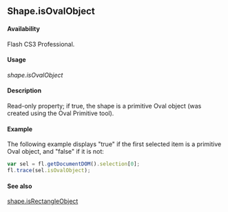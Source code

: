 ## Shape.isOvalObject

#### Availability

Flash CS3 Professional.

#### Usage

*shape.isOvalObject*

#### Description

Read-only property; if true, the shape is a primitive Oval object (was created using the Oval Primitive tool).

#### Example

The following example displays "true" if the first selected item is a primitive Oval object, and "false" if it is not:

```javascript
var sel = fl.getDocumentDOM().selection[0]; 
fl.trace(sel.isOvalObject);

```

#### See also

[shape.isRectangleObject](../Shape_object/shape10.md)

<span id="shape.isRectangleObject" class="anchor"></span>
